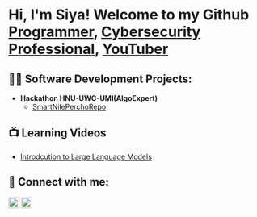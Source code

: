 <h1>Hi, I'm Siya! Welcome to my Github <br/><a href="https://github.com/joshmadakor1">Programmer</a>, <a href="https://www.linkedin.com/in/joshmadakor/">Cybersecurity Professional</a>, <a href="https://www.youtube.com/c/joshmadakor">YouTuber</a></h1>

<h2>👨‍💻 Software Development Projects:</h2>

- <b>Hackathon HNU-UWC-UMI(AlgoExpert)</b>
  - [SmartNilePerchoRepo](https://github.com/joshmadakor1/Algorithms-Practice)

<h2>📺 Learning Videos </h2>

- [Introdcution to Large Language Models](https://www.youtube.com/watch?v=zjkBMFhNj_g&t=2443s)

<h2> 🤳 Connect with me:</h2>

[<img align="left" alt="JoshMadakor | LinkedIn" width="22px" src="https://cdn.jsdelivr.net/npm/simple-icons@v3/icons/linkedin.svg" />][linkedin]
[<img align="left" alt="JoshMadakor | Instagram" width="22px" src="https://cdn.jsdelivr.net/npm/simple-icons@v3/icons/instagram.svg" />][instagram]


[instagram]: (https://www.instagram.com/siya.x_j/)
[linkedin]: (https://www.linkedin.com/in/siyabonga-jele)

<!--
Here are some ideas to get you started:

- 🔭 I’m currently working on ...
- 🌱 I’m currently learning ...
- 👯 I’m looking to collaborate on ...
- 🤔 I’m looking for help with ...
- 💬 Ask me about ...
- 📫 How to reach me: 
- ⚡ Fun fact: ...
